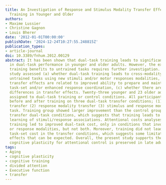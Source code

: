 ```yaml
---
title: An Investigation of Response and Stimulus Modality Transfer Effects after Dual-Task
  Training in Younger and Older
authors:
- Maxime Lussier
- Christine Gagnon
- Louis Bherer
date: '2012-01-01T00:00:00'
publishDate: '2024-12-24T10:27:55.248815Z'
publication_types:
- article-journal
doi: 10.3389/fnhum.2012.00129
abstract: It has been shown that dual-task training leads to significant improvement
  in dual-task performance in younger and older adults. However, the extent to which
  training benefits to untrained tasks requires further investigation. The present
  study assessed (a) whether dual-task training leads to cross-modality transfer in
  untrained tasks using new stimuli and/or motor responses modalities, (b) whether
  transfer effects are related to improved ability to prepare and maintain multiple
  task-set and/or enhanced response coordination, (c) whether there are age-related
  differences in transfer effects. Twenty-three younger and 23 older adults were randomly
  assigned to dual-task training or control conditions. All participants were assessed
  before and after training on three dual-task transfer conditions; (1) stimulus modality
  transfer (2) response modality transfer (3) stimulus and response modalities transfer
  task. Training group showed larger improvement than the control group in the three
  transfer dual-task conditions, which suggests that training leads to more than specific
  learning of stimuli/response associations. Attentional costs analyses showed that
  training led to improved dual-task cost, only in conditions that involved new stimuli
  or response modalities, but not both. Moreover, training did not lead to a reduced
  task-set cost in the transfer conditions, which suggests some limitations in transfer
  effects that can be expected. Overall, the present study supports the notion that
  cognitive plasticity for attentional control is preserved in late adulthood.
tags:
- Aging
- cognitive plasticity
- cognitive training
- divided attention
- Executive function
- transfer
---
```

